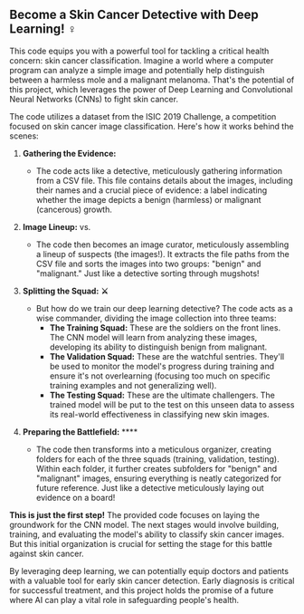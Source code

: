 ##  Become a Skin Cancer Detective with Deep Learning! ️‍♀️  

This code equips you with a powerful tool for tackling a critical health concern: skin cancer classification.  Imagine a world where a computer program can analyze a simple image and potentially help distinguish between a harmless mole and a malignant melanoma. That's the potential of this project, which leverages the power of Deep Learning and Convolutional Neural Networks (CNNs) to fight skin cancer.

The code utilizes a dataset from the ISIC 2019 Challenge, a competition focused on skin cancer image classification.  Here's how it works behind the scenes:

1. **Gathering the Evidence:**  
   - The code acts like a detective, meticulously gathering information from a CSV file. This file contains details about the images, including their names and a crucial piece of evidence: a label indicating whether the image depicts a benign (harmless) or malignant (cancerous) growth.

2. **Image Lineup:**  vs. 
   - The code then becomes an image curator, meticulously assembling a lineup of suspects (the images!). It extracts the file paths from the CSV file and sorts the images into two groups: "benign" and "malignant."  Just like a detective sorting through mugshots! 

3. **Splitting the Squad:**  **⚔️** ️ 
   -  But how do we train our deep learning detective? The code acts as a wise commander, dividing the image collection into three teams:
      - **The Training Squad:** These are the soldiers on the front lines. The CNN model will learn from analyzing these images, developing its ability to distinguish benign from malignant.
      - **The Validation Squad:** These are the watchful sentries. They'll be used to monitor the model's progress during training and ensure it's not overlearning (focusing too much on specific training examples and not generalizing well).
      - **The Testing Squad:** These are the ultimate challengers. The trained model will be put to the test on this unseen data to assess its real-world effectiveness in classifying new skin images.  

4. **Preparing the Battlefield:**   ****   
   -  The code then transforms into a meticulous organizer, creating folders for each of the three squads (training, validation, testing).  Within each folder, it further creates subfolders for "benign" and "malignant" images, ensuring everything is neatly categorized for future reference.  Just like a detective meticulously laying out evidence on a board!

**This is just the first step!** The provided code focuses on laying the groundwork for the CNN model. The next stages would involve building, training, and evaluating the model's ability to classify skin cancer images. But this initial organization is crucial for setting the stage for this battle against skin cancer.

By leveraging deep learning, we can potentially equip doctors and patients with a valuable tool for early skin cancer detection. Early diagnosis is critical for successful treatment, and this project holds the promise of a future where AI can play a vital role in safeguarding people's health.
